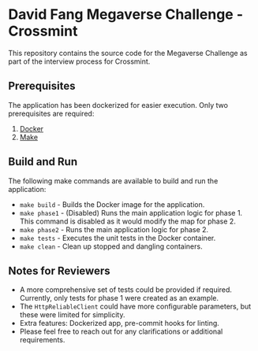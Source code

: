 # David Fang Megaverse Challenge - Crossmint

This repository contains the source code for the Megaverse Challenge as part of the interview process for Crossmint.

## Prerequisites

The application has been dockerized for easier execution. Only two prerequisites are required:

1. [Docker](https://docs.docker.com/get-docker/)
2. [Make](https://www.gnu.org/software/make/)

## Build and Run

The following make commands are available to build and run the application:

- `make build` - Builds the Docker image for the application.
- `make phase1` - (Disabled) Runs the main application logic for phase 1. This command is disabled as it would modify the map for phase 2.
- `make phase2` - Runs the main application logic for phase 2.
- `make tests` - Executes the unit tests in the Docker container.
- `make clean` - Clean up stopped and dangling containers.

## Notes for Reviewers

- A more comprehensive set of tests could be provided if required. Currently, only tests for phase 1 were created as an example.
- The `HttpReliableClient` could have more configurable parameters, but these were limited for simplicity.
- Extra features: Dockerized app, pre-commit hooks for linting.
- Please feel free to reach out for any clarifications or additional requirements.
